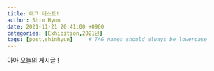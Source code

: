 ```yaml
---
title: 태그 테스트!
author: Shin Hyun
date: 2021-11-21 20:41:00 +0900
categories: [Exhibition,2021년]
tags: [post,shinhyun]     # TAG names should always be lowercase
---
```


아아 오늘의 게시글 ! 
